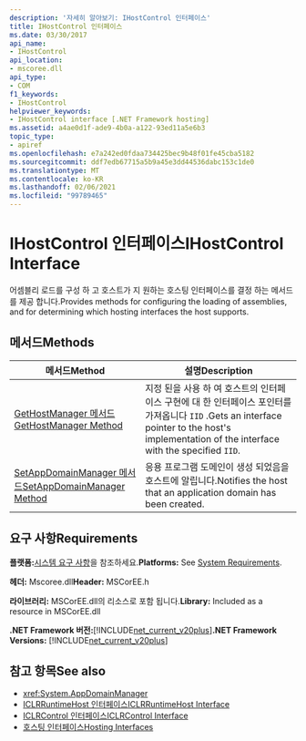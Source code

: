 ```yaml
---
description: '자세히 알아보기: IHostControl 인터페이스'
title: IHostControl 인터페이스
ms.date: 03/30/2017
api_name:
- IHostControl
api_location:
- mscoree.dll
api_type:
- COM
f1_keywords:
- IHostControl
helpviewer_keywords:
- IHostControl interface [.NET Framework hosting]
ms.assetid: a4ae0d1f-ade9-4b0a-a122-93ed11a5e6b3
topic_type:
- apiref
ms.openlocfilehash: e7a242ed0fdaa734425bec9b48f01fe45cba5182
ms.sourcegitcommit: ddf7edb67715a5b9a45e3dd44536dabc153c1de0
ms.translationtype: MT
ms.contentlocale: ko-KR
ms.lasthandoff: 02/06/2021
ms.locfileid: "99789465"
---
```

# <a name="ihostcontrol-interface"></a><span data-ttu-id="c6924-103">IHostControl 인터페이스</span><span class="sxs-lookup"><span data-stu-id="c6924-103">IHostControl Interface</span></span>

<span data-ttu-id="c6924-104">어셈블리 로드를 구성 하 고 호스트가 지 원하는 호스팅 인터페이스를 결정 하는 메서드를 제공 합니다.</span><span class="sxs-lookup"><span data-stu-id="c6924-104">Provides methods for configuring the loading of assemblies, and for determining which hosting interfaces the host supports.</span></span>  
  
## <a name="methods"></a><span data-ttu-id="c6924-105">메서드</span><span class="sxs-lookup"><span data-stu-id="c6924-105">Methods</span></span>  
  
|<span data-ttu-id="c6924-106">메서드</span><span class="sxs-lookup"><span data-stu-id="c6924-106">Method</span></span>|<span data-ttu-id="c6924-107">설명</span><span class="sxs-lookup"><span data-stu-id="c6924-107">Description</span></span>|  
|------------|-----------------|  
|[<span data-ttu-id="c6924-108">GetHostManager 메서드</span><span class="sxs-lookup"><span data-stu-id="c6924-108">GetHostManager Method</span></span>](ihostcontrol-gethostmanager-method.md)|<span data-ttu-id="c6924-109">지정 된을 사용 하 여 호스트의 인터페이스 구현에 대 한 인터페이스 포인터를 가져옵니다 `IID` .</span><span class="sxs-lookup"><span data-stu-id="c6924-109">Gets an interface pointer to the host's implementation of the interface with the specified `IID`.</span></span>|  
|[<span data-ttu-id="c6924-110">SetAppDomainManager 메서드</span><span class="sxs-lookup"><span data-stu-id="c6924-110">SetAppDomainManager Method</span></span>](ihostcontrol-setappdomainmanager-method.md)|<span data-ttu-id="c6924-111">응용 프로그램 도메인이 생성 되었음을 호스트에 알립니다.</span><span class="sxs-lookup"><span data-stu-id="c6924-111">Notifies the host that an application domain has been created.</span></span>|  
  
## <a name="requirements"></a><span data-ttu-id="c6924-112">요구 사항</span><span class="sxs-lookup"><span data-stu-id="c6924-112">Requirements</span></span>  

 <span data-ttu-id="c6924-113">**플랫폼:**[시스템 요구 사항](../../get-started/system-requirements.md)을 참조하세요.</span><span class="sxs-lookup"><span data-stu-id="c6924-113">**Platforms:** See [System Requirements](../../get-started/system-requirements.md).</span></span>  
  
 <span data-ttu-id="c6924-114">**헤더:** Mscoree.dll</span><span class="sxs-lookup"><span data-stu-id="c6924-114">**Header:** MSCorEE.h</span></span>  
  
 <span data-ttu-id="c6924-115">**라이브러리:** MSCorEE.dll의 리소스로 포함 됩니다.</span><span class="sxs-lookup"><span data-stu-id="c6924-115">**Library:** Included as a resource in MSCorEE.dll</span></span>  
  
 <span data-ttu-id="c6924-116">**.NET Framework 버전:**[!INCLUDE[net_current_v20plus](../../../../includes/net-current-v20plus-md.md)]</span><span class="sxs-lookup"><span data-stu-id="c6924-116">**.NET Framework Versions:** [!INCLUDE[net_current_v20plus](../../../../includes/net-current-v20plus-md.md)]</span></span>  
  
## <a name="see-also"></a><span data-ttu-id="c6924-117">참고 항목</span><span class="sxs-lookup"><span data-stu-id="c6924-117">See also</span></span>

- <xref:System.AppDomainManager>
- [<span data-ttu-id="c6924-118">ICLRRuntimeHost 인터페이스</span><span class="sxs-lookup"><span data-stu-id="c6924-118">ICLRRuntimeHost Interface</span></span>](iclrruntimehost-interface.md)
- [<span data-ttu-id="c6924-119">ICLRControl 인터페이스</span><span class="sxs-lookup"><span data-stu-id="c6924-119">ICLRControl Interface</span></span>](iclrcontrol-interface.md)
- [<span data-ttu-id="c6924-120">호스팅 인터페이스</span><span class="sxs-lookup"><span data-stu-id="c6924-120">Hosting Interfaces</span></span>](hosting-interfaces.md)

